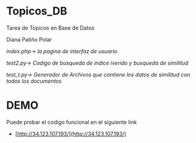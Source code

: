 # Topicos_DB

Tarea de Topicos en Base de Datos

Diana Patiño Polar 

_index.php-> la pagina de interfaz de usuario_

_test2.py-> Codigo de busqueda de indice iverido y busqueda de similitud_

_test_t.py-> Generador de Archivos que contiene los datos de similitud con todos los documentos_

# DEMO

Puede probar el codigo funcional en el siguiente link

* [http://34.123.107.193/](http://34.123.107.193/)

